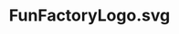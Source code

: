 ---
title: FunFactoryLogo.svg
description: “Our website functionality has improved significantly with their development support, and their expertise in SEO has lead to a steady increase in qualified traffic. We would recommend them.”
owner: Eleanore (Nora) Langknecht
position: Marketing Manager, Fun Factory USA
url: us.funfactory.com
url_text: us.funfactory.com
---